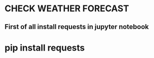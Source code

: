 # CHECK WEATHER FORECAST

## First of all install requests in jupyter notebook

# pip install requests 
